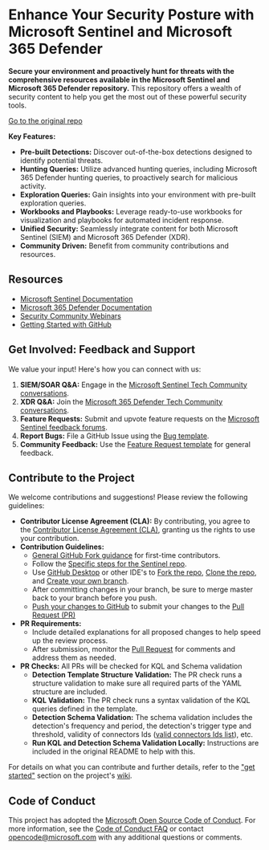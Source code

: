 # Enhance Your Security Posture with Microsoft Sentinel and Microsoft 365 Defender

**Secure your environment and proactively hunt for threats with the comprehensive resources available in the Microsoft Sentinel and Microsoft 365 Defender repository.**  This repository offers a wealth of security content to help you get the most out of these powerful security tools.

[Go to the original repo](https://github.com/Azure/Azure-Sentinel)

**Key Features:**

*   **Pre-built Detections:** Discover out-of-the-box detections designed to identify potential threats.
*   **Hunting Queries:** Utilize advanced hunting queries, including Microsoft 365 Defender hunting queries, to proactively search for malicious activity.
*   **Exploration Queries:** Gain insights into your environment with pre-built exploration queries.
*   **Workbooks and Playbooks:** Leverage ready-to-use workbooks for visualization and playbooks for automated incident response.
*   **Unified Security:** Seamlessly integrate content for both Microsoft Sentinel (SIEM) and Microsoft 365 Defender (XDR).
*   **Community Driven:** Benefit from community contributions and resources.

## Resources

*   [Microsoft Sentinel Documentation](https://go.microsoft.com/fwlink/?linkid=2073774&clcid=0x409)
*   [Microsoft 365 Defender Documentation](https://docs.microsoft.com/microsoft-365/security/defender/microsoft-365-defender?view=o365-worldwide)
*   [Security Community Webinars](https://aka.ms/securitywebinars)
*   [Getting Started with GitHub](https://help.github.com/en#dotcom)

## Get Involved: Feedback and Support

We value your input! Here's how you can connect with us:

1.  **SIEM/SOAR Q&A:** Engage in the [Microsoft Sentinel Tech Community conversations](https://techcommunity.microsoft.com/t5/microsoft-sentinel/bd-p/MicrosoftSentinel).
2.  **XDR Q&A:** Join the [Microsoft 365 Defender Tech Community conversations](https://techcommunity.microsoft.com/t5/microsoft-365-defender/bd-p/MicrosoftThreatProtection).
3.  **Feature Requests:** Submit and upvote feature requests on the [Microsoft Sentinel feedback forums](https://feedback.azure.com/d365community/forum/37638d17-0625-ec11-b6e6-000d3a4f07b8).
4.  **Report Bugs:** File a GitHub Issue using the [Bug template](https://github.com/Azure/Azure-Sentinel/issues/new?assignees=&labels=&template=bug_report.md&title=).
5.  **Community Feedback:** Use the [Feature Request template](https://github.com/Azure/Azure-Sentinel/issues/new?assignees=&labels=&template=feature_request.md&title=) for general feedback.

## Contribute to the Project

We welcome contributions and suggestions! Please review the following guidelines:

*   **Contributor License Agreement (CLA):** By contributing, you agree to the [Contributor License Agreement (CLA)](https://cla.microsoft.com), granting us the rights to use your contribution.
*   **Contribution Guidelines:**
    *   [General GitHub Fork guidance](https://docs.github.com/github/getting-started-with-github/fork-a-repo) for first-time contributors.
    *   Follow the [Specific steps for the Sentinel repo](https://github.com/Azure/Azure-Sentinel/blob/master/GettingStarted.md).
    *   Use [GitHub Desktop](https://docs.github.com/en/desktop/overview/getting-started-with-github-desktop) or other IDE's to [Fork the repo](https://docs.github.com/github/getting-started-with-github/fork-a-repo), [Clone the repo](https://help.github.com/en/github/creating-cloning-and-archiving-repositories/cloning-a-repository), and [Create your own branch](https://help.github.com/en/desktop/contributing-to-projects/creating-a-branch-for-your-work).
    *   After committing changes in your branch, be sure to merge master back to your branch before you push.
    *   [Push your changes to GitHub](https://help.github.com/en/github/using-git/pushing-commits-to-a-remote-repository) to submit your changes to the [Pull Request (PR)](https://help.github.com/en/github/collaborating-with-issues-and-pull-requests/about-pull-requests)
*   **PR Requirements:**
    *   Include detailed explanations for all proposed changes to help speed up the review process.
    *   After submission, monitor the [Pull Request](https://github.com/Azure/Azure-Sentinel/pulls) for comments and address them as needed.
*   **PR Checks:**  All PRs will be checked for KQL and Schema validation
    *   **Detection Template Structure Validation:** The PR check runs a structure validation to make sure all required parts of the YAML structure are included.
    *   **KQL Validation:** The PR check runs a syntax validation of the KQL queries defined in the template.
    *   **Detection Schema Validation:** The schema validation includes the detection's frequency and period, the detection's trigger type and threshold, validity of connectors Ids ([valid connectors Ids list](https://github.com/Azure/Azure-Sentinel/blob/master/.script/tests/detectionTemplateSchemaValidation/ValidConnectorIds.json)), etc.
    *   **Run KQL and Detection Schema Validation Locally:**  Instructions are included in the original README to help with this.

For details on what you can contribute and further details, refer to the ["get started"](https://github.com/Azure/Azure-Sentinel/wiki#get-started) section on the project's [wiki](https://aka.ms/threathunters).

## Code of Conduct

This project has adopted the [Microsoft Open Source Code of Conduct](https://opensource.microsoft.com/codeofconduct/). For more information, see the [Code of Conduct FAQ](https://opensource.microsoft.com/codeofconduct/faq/) or contact [opencode@microsoft.com](mailto:opencode@microsoft.com) with any additional questions or comments.